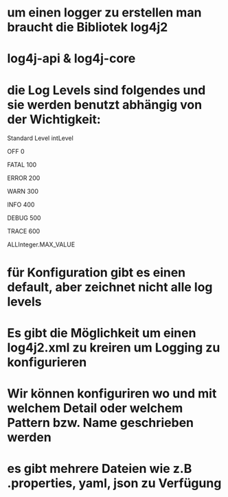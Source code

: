 # um einen logger zu erstellen man braucht die Bibliotek log4j2

# log4j-api & log4j-core

# die Log Levels sind folgendes und sie werden benutzt abhängig von der Wichtigkeit: 
Standard Level
intLevel


OFF
0

FATAL
100

ERROR
200

WARN
300

INFO
400

DEBUG
500

TRACE
600

ALLInteger.MAX_VALUE

# für Konfiguration gibt es einen default, aber zeichnet nicht alle log levels
# Es gibt die Möglichkeit um einen log4j2.xml zu kreiren um Logging zu konfigurieren
# Wir können konfiguriren wo und mit  welchem Detail oder welchem Pattern bzw. Name geschrieben werden
# es gibt mehrere Dateien wie z.B .properties, yaml, json zu Verfügung
